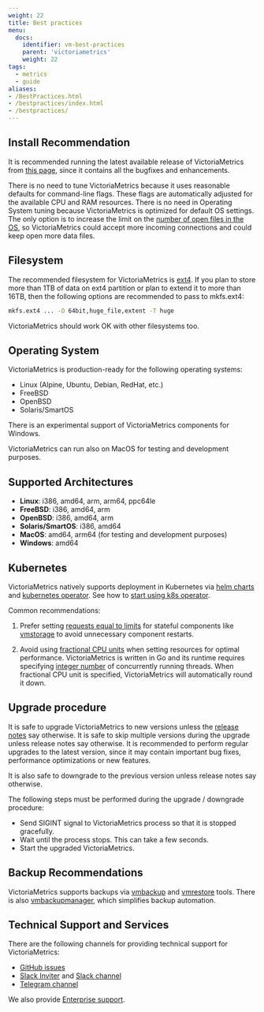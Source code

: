 ```yaml
---
weight: 22
title: Best practices
menu:
  docs:
    identifier: vm-best-practices
    parent: 'victoriametrics'
    weight: 22
tags:
  - metrics
  - guide
aliases:
- /BestPractices.html
- /bestpractices/index.html
- /bestpractices/
---
```

## Install Recommendation

It is recommended running the latest available release of VictoriaMetrics from [this page](https://github.com/VictoriaMetrics/VictoriaMetrics/releases/latest),
since it contains all the bugfixes and enhancements.

There is no need to tune VictoriaMetrics because it uses reasonable defaults for command-line flags.  These flags are automatically adjusted for the available CPU and RAM resources. There is no need in Operating System tuning because VictoriaMetrics is optimized for default OS settings. The only option is to increase the limit on the [number of open files in the OS](https://medium.com/@muhammadtriwibowo/set-permanently-ulimit-n-open-files-in-ubuntu-4d61064429a), so VictoriaMetrics could accept more incoming connections and could keep open more data files.

## Filesystem

The recommended filesystem for VictoriaMetrics is [ext4](https://en.wikipedia.org/wiki/Ext4). If you plan to store more than 1TB of data on ext4 partition or plan to extend it to more than 16TB, then the following options are recommended to pass to mkfs.ext4:

```sh
mkfs.ext4 ... -O 64bit,huge_file,extent -T huge
```

VictoriaMetrics should work OK with other filesystems too.

## Operating System

VictoriaMetrics is production-ready for the following operating systems:

* Linux (Alpine, Ubuntu, Debian, RedHat, etc.)
* FreeBSD
* OpenBSD
* Solaris/SmartOS

There is an experimental support of VictoriaMetrics components for Windows.

VictoriaMetrics can run also on MacOS for testing and development purposes.

## Supported Architectures

* **Linux**: i386, amd64, arm, arm64, ppc64le
* **FreeBSD**: i386, amd64, arm
* **OpenBSD**: i386, amd64, arm
* **Solaris/SmartOS**: i386, amd64
* **MacOS**: amd64, arm64 (for testing and development purposes)
* **Windows**: amd64

## Kubernetes

VictoriaMetrics natively supports deployment in Kubernetes via [helm charts](https://docs.victoriametrics.com/helm/)
and [kubernetes operator](https://docs.victoriametrics.com/operator/). See how to [start using k8s operator](https://docs.victoriametrics.com/guides/getting-started-with-vm-operator/).

Common recommendations:
1. Prefer setting [requests equal to limits](https://kubernetes.io/docs/concepts/configuration/manage-resources-containers/#requests-and-limits)
for stateful components like [vmstorage](https://docs.victoriametrics.com/victoriametrics/cluster-version/#architecture-overview) to avoid unnecessary
component restarts.

1. Avoid using [fractional CPU units](https://kubernetes.io/docs/tasks/configure-pod-container/assign-cpu-resource/#cpu-units) 
when setting resources for optimal performance. VictoriaMetrics is written in Go and its runtime requires specifying
[integer number](https://pkg.go.dev/runtime#GOMAXPROCS) of concurrently running threads. 
When fractional CPU unit is specified, VictoriaMetrics will automatically round it down. 

## Upgrade procedure

It is safe to upgrade VictoriaMetrics to new versions unless the [release notes](https://github.com/VictoriaMetrics/VictoriaMetrics/releases/latest) say otherwise.
It is safe to skip multiple versions during the upgrade unless release notes say otherwise. It is recommended to perform regular upgrades to the latest version,
since it may contain important bug fixes, performance optimizations or new features.

It is also safe to downgrade to the previous version unless release notes say otherwise.

The following steps must be performed during the upgrade / downgrade procedure:

* Send SIGINT signal to VictoriaMetrics process so that it is stopped gracefully.
* Wait until the process stops. This can take a few seconds.
* Start the upgraded VictoriaMetrics.

## Backup Recommendations

VictoriaMetrics supports backups via [vmbackup](https://docs.victoriametrics.com/victoriametrics/vmbackup/) and [vmrestore](https://docs.victoriametrics.com/victoriametrics/vmrestore/) tools. There is also [vmbackupmanager](https://docs.victoriametrics.com/victoriametrics/vmbackupmanager/), which simplifies backup automation.

## Technical Support and Services

There are the following channels for providing technical support for VictoriaMetrics:

* [GitHub issues](https://github.com/VictoriaMetrics/VictoriaMetrics/issues)
* [Slack Inviter](https://slack.victoriametrics.com/) and [Slack channel](https://victoriametrics.slack.com/)
* [Telegram channel](https://t.me/VictoriaMetrics_en)

We also provide [Enterprise support](https://docs.victoriametrics.com/victoriametrics/enterprise/).
